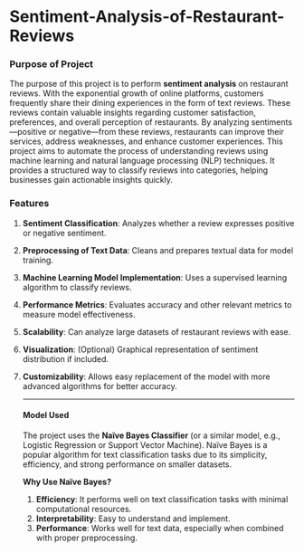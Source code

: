 # Sentiment-Analysis-of-Restaurant-Reviews

### **Purpose of Project**

The purpose of this project is to perform **sentiment analysis** on restaurant reviews. With the exponential growth of online platforms, customers frequently share their dining experiences in the form of text reviews. These reviews contain valuable insights regarding customer satisfaction, preferences, and overall perception of restaurants. By analyzing sentiments—positive or negative—from these reviews, restaurants can improve their services, address weaknesses, and enhance customer experiences. This project aims to automate the process of understanding reviews using machine learning and natural language processing (NLP) techniques. It provides a structured way to classify reviews into categories, helping businesses gain actionable insights quickly.

### **Features**

1. **Sentiment Classification**: Analyzes whether a review expresses positive or negative sentiment.

2. **Preprocessing of Text Data**: Cleans and prepares textual data for model training.

3. **Machine Learning Model Implementation**: Uses a supervised learning algorithm to classify reviews.

4. **Performance Metrics**: Evaluates accuracy and other relevant metrics to measure model effectiveness.

5. **Scalability**: Can analyze large datasets of restaurant reviews with ease.

6. **Visualization**: (Optional) Graphical representation of sentiment distribution if included.

7. **Customizability**: Allows easy replacement of the model with more advanced algorithms for better accuracy.

   -------------------

   #### **Model Used**

   The project uses the **Naïve Bayes Classifier** (or a similar model, e.g., Logistic Regression or Support Vector Machine). Naïve Bayes is a popular algorithm for text classification tasks due to its simplicity, efficiency, and strong performance on smaller datasets.

   **Why Use Naïve Bayes?**

   1. **Efficiency**: It performs well on text classification tasks with minimal computational resources.
   2. **Interpretability**: Easy to understand and implement.
   3. **Performance**: Works well for text data, especially when combined with proper preprocessing.